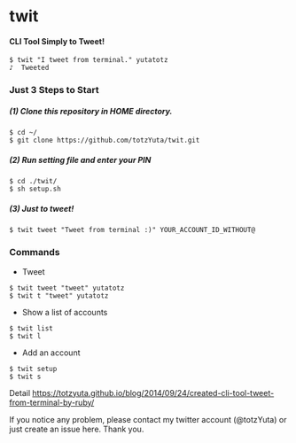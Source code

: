 # twit

#### CLI Tool Simply to Tweet!

```
$ twit "I tweet from terminal." yutatotz
♪  Tweeted
```


### Just 3 Steps to Start

##### (1) Clone this repository in HOME directory.

```
$ cd ~/
$ git clone https://github.com/totzYuta/twit.git
```


##### (2) Run setting file and enter your PIN

```
$ cd ./twit/
$ sh setup.sh
```


##### (3) Just to tweet!

```
$ twit tweet "Tweet from terminal :)" YOUR_ACCOUNT_ID_WITHOUT@
```


### Commands

- Tweet

```
$ twit tweet "tweet" yutatotz
$ twit t "tweet" yutatotz
```

- Show a list of accounts

```
$ twit list
$ twit l
```


- Add an account

```
$ twit setup
$ twit s
```

Detail 
https://totzyuta.github.io/blog/2014/09/24/created-cli-tool-tweet-from-terminal-by-ruby/

If you notice any problem, please contact my twitter account (@totzYuta) or just create an issue here. Thank you.  

